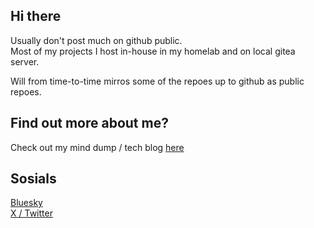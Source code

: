 ## Hi there

Usually don't post much on github public.  
Most of my projects I host in-house in my homelab and on local gitea server.  

Will from time-to-time mirros some of the repoes up to github as public repoes.  

## Find out more about me?
Check out my mind dump / tech blog [here](https://bendiksens.net)

## Sosials

[Bluesky](https://bsky.app/profile/bendiksens.net)  
[X / Twitter](https://x.com/unk1nd)
